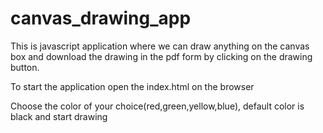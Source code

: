 # canvas_drawing_app
This is javascript application where we can draw anything on the canvas box and download the drawing in the pdf form  by clicking on the drawing button.

To start the application open the index.html on the browser

Choose the color of your choice(red,green,yellow,blue), default color is black and start drawing
